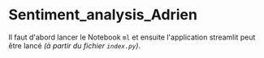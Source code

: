 # Sentiment_analysis_Adrien

Il faut d'abord lancer le Notebook `ml` et ensuite l'application streamlit peut être lancé *(à partir du fichier `index.py`)*.